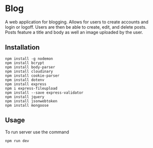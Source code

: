 # Blog

A web application for blogging. Allows for users to create accounts and login or logoff. Users are then be able to create, edit, and delete posts. Posts feature a title and body as well an image uploaded by the user.

## Installation
```
npm install -g nodemon
npm install bcrypt
npm install body-parser
npm install cloudinary
npm install cookie-parser
npm install dotenv
npm install express
npm i express-fileupload
npm install --save express-validator
npm install jquery
npm install jsonwebtoken
npm install mongoose

```

## Usage

To run server use the command 
```
npm run dev
```
